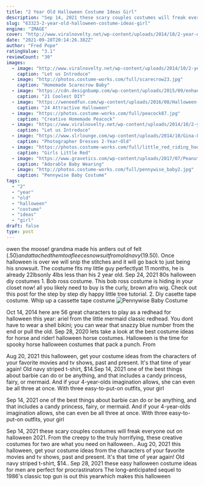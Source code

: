 ```yaml
---
title: "2 Year Old Halloween Costume Ideas Girl"
description: "Sep 14, 2021 these scary couples costumes will freak everyone out on halloween 2021. From the creepy to the truly horrifying, these creative costumes for two are what you need on halloween."
slug: "63323-2-year-old-halloween-costume-ideas-girl"
engine: "IMAGE"
cover: "http://www.viralnovelty.net/wp-content/uploads/2014/10/2-year-old-girl-willow-halloween-costumes-4.jpg"
date: "2021-09-28T20:14:26.382Z"
author: "Fred Pope"
ratingValue: "3.1"
reviewCount: "30"
images:
  - image: "http://www.viralnovelty.net/wp-content/uploads/2014/10/2-year-old-girl-willow-halloween-costumes-4.jpg"
    caption: "Let us Introduce"
  - image: "http://photos.costume-works.com/full/scarecrow23.jpg"
    caption: "Homemade Scarecrow Baby"
  - image: "https://cdn.designbump.com/wp-content/uploads/2015/09/enhanced-buzz-30685-1441840154-12.jpg"
    caption: "21 Coolest DIY"
  - image: "https://weneedfun.com/wp-content/uploads/2016/08/Halloween-Costumes-For-Boys-6.jpg"
    caption: "24 Attractive Halloween"
  - image: "https://photos.costume-works.com/full/peacock87.jpg"
    caption: "Creative Homemade Peacock"
  - image: "https://www.viralnovelty.net/wp-content/uploads/2014/10/2-year-old-girl-willow-halloween-costumes-14.jpg"
    caption: "Let us Introduce"
  - image: "https://www.slrlounge.com/wp-content/uploads/2014/10/Gina-Lee-1-e1414217308686.jpg"
    caption: "Photographer Dresses 2-Year-Old"
  - image: "https://photos.costume-works.com/full/little_red_riding_hood28.jpg"
    caption: "Girls Little Red"
  - image: "https://www.gravetics.com/wp-content/uploads/2017/07/Peanut-girl.jpg"
    caption: "Adorable Baby Wearing"
  - image: "http://photos.costume-works.com/full/pennywise_baby2.jpg"
    caption: "Pennywise Baby Costume"
tags:
  - "2"
  - "year"
  - "old"
  - "halloween"
  - "costume"
  - "ideas"
  - "girl"
draft: false
type: post
---
```


owen the moose! grandma made his antlers out of felt ($.50) and attached them to a fleece snowsuit from old navy ($19.50). Once halloween is over we will snip the stitches and it will go back to just being his snowsuit. The costume fits my little guy perfectlyat 11 months, he is already 22lbsonly 4lbs less than his 2 year old. Sep 24, 2021 80s halloween diy costumes 1. Bob ross costume. This bob ross costume is hiding in your closet now! all you likely need to buy is the curly, brown afro wig. Check out this post for the step by step diy happy little tree tutorial. 2. Diy casette tape costume. Whip up a cassette tape costume
![Pennywise Baby Costume](http://photos.costume-works.com/full/pennywise_baby2.jpg "Pennywise Baby Costume")

Oct 14, 2014 here are 56 great characters to play as a redhead for halloween this year: ariel from the little mermaid  classic redhead. You dont have to wear a shell bikini; you can wear that snazzy blue number from the end or pull the old. Sep 28, 2020 lets take a look at the best costume ideas for horse and rider! halloween horse costumes. Halloween is the time for spooky horse halloween costumes that pack a punch. From
<!--inArticleAds-->

<!--galleryOne-->

Aug 20, 2021 this halloween, get your costume ideas from the characters of your favorite movies and tv shows, past and present.  It's that time of year again! Old navy striped t-shirt, $14.Sep 14, 2021 one of the best things about barbie can do or be anything, and that includes a candy princess, fairy, or mermaid. And if your 4-year-olds imagination allows, she can even be all three at once. With three easy-to-put-on outfits, your girl
<!--inArticleAds-->

<!--galleryTwo-->

Sep 14, 2021 one of the best things about barbie can do or be anything, and that includes a candy princess, fairy, or mermaid. And if your 4-year-olds imagination allows, she can even be all three at once. With three easy-to-put-on outfits, your girl
<!--galleryThree-->

Sep 14, 2021 these scary couples costumes will freak everyone out on halloween 2021. From the creepy to the truly horrifying, these creative costumes for two are what you need on halloween.. Aug 20, 2021 this halloween, get your costume ideas from the characters of your favorite movies and tv shows, past and present.  It's that time of year again! Old navy striped t-shirt, $14.. Sep 28, 2021 these easy halloween costume ideas for men are perfect for procrastinators  The long-anticipated sequel to 1986's classic top gun is out this yearwhich makes this halloween